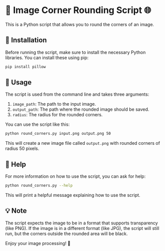 
# 📸 Image Corner Rounding Script 🌐

This is a Python script that allows you to round the corners of an image.

## 🔧 Installation

Before running the script, make sure to install the necessary Python libraries. You can install these using pip:

```bash
pip install pillow
```
## 🚀 Usage

The script is used from the command line and takes three arguments:

1. `image_path`: The path to the input image.
2. `output_path`: The path where the rounded image should be saved.
3. `radius`: The radius for the rounded corners.

You can use the script like this:

```bash
python round_corners.py input.png output.png 50
```

This will create a new image file called `output.png` with rounded corners of radius 50 pixels.

## 📖 Help

For more information on how to use the script, you can ask for help:

```bash
python round_corners.py --help
```

This will print a helpful message explaining how to use the script.

## 💡 Note

The script expects the image to be in a format that supports transparency (like PNG). If the image is in a different format (like JPG), the script will still run, but the corners outside the rounded area will be black.

Enjoy your image processing! 🎉
